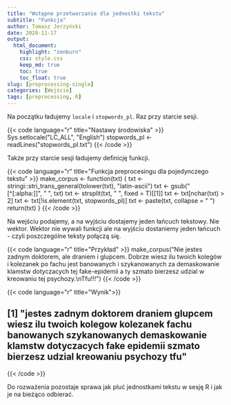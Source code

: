 ```yaml
---
title: "Wstępne przetwarzanie dla jednostki tekstu"
subtitle: "Funkcja"
author: Tomasz Jerzyński
date: 2020-11-17
output:
  html_document:
    highlight: "zenburn"
    css: style.css
    keep_md: true
    toc: true
    toc_float: true
slug: [preprocessing-single]
categories: [Wejście]
tags: [preprocessing, R]
---
```


Na początku ładujemy ```locale``` i ```stopwords_pl```.
Raz przy starcie sesji.

{{< code language="r" title="Nastawy środowiska" >}}
Sys.setlocale("LC_ALL", "English")
stopwords_pl <- readLines("stopwords_pl.txt")
{{< /code >}}

Także przy starcie sesji ładujemy definicję funkcji.


{{< code language="r" title="Funkcja preprocesingu dla pojedynczego tekstu" >}}
make_corpus <- function(txt) {
    txt <- stringi::stri_trans_general(tolower(txt), "latin-ascii")
    txt <- gsub("[^[:alpha:]]", " ", txt)
    txt <- strsplit(txt, " ", fixed = T)[[1]]
    txt <- txt[nchar(txt) > 2]
    txt <- txt[!is.element(txt, stopwords_pl)]
    txt <- paste(txt, collapse = " ")
    return(txt)
}
{{< /code >}}

Na wejściu podajemy, a na wyjściu dostajemy jeden łańcuch tekstowy. Nie wektor. Wektor nie wywali funkcji ale na wyjściu dostaniemy jeden łańcuch - czyli poszczególne teksty połączą się.

{{< code language="r" title="Przykład" >}}
make_corpus("Nie jestes zadnym doktorem, ale draniem i glupcem. Dobrze wiesz ilu twoich kolegów i kolezanek po fachu jest banowanych i szykanowanych za demaskowanie klamstw dotyczacych tej fake-epidemii a ty szmato bierzesz udzial w kreowaniu tej psychozy.\nTfu!!!")
{{< /code >}}

{{< code language="r" title="Wynik">}}
## [1] "jestes zadnym doktorem draniem glupcem wiesz ilu twoich kolegow kolezanek fachu banowanych szykanowanych demaskowanie klamstw dotyczacych fake epidemii szmato bierzesz udzial kreowaniu psychozy tfu"
{{< /code >}}

Do rozważenia pozostaje sprawa jak pluć jednostkami tekstu w sesję R i jak je na bieżąco odbierać.

